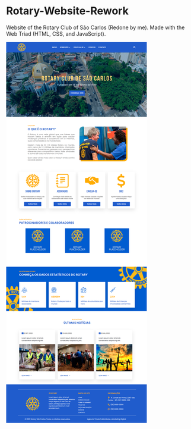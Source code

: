 # Rotary-Website-Rework
Website of the Rotary Club of São Carlos (Redone by me). Made with the Web Triad (HTML, CSS, and JavaScript).

![Screenshot](rotary-web.png)
